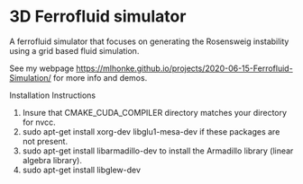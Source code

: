 # 3D Ferrofluid simulator
A ferrofluid simulator that focuses on generating the Rosensweig instability using a grid based fluid simulation.

See my webpage https://mlhonke.github.io/projects/2020-06-15-Ferrofluid-Simulation/ for more info and demos.

Installation Instructions
1. Insure that CMAKE\_CUDA\_COMPILER directory matches your directory for nvcc.
2. sudo apt-get install xorg-dev libglu1-mesa-dev if these packages are not present.
3. sudo apt-get install libarmadillo-dev to install the Armadillo library (linear algebra library).
4. sudo apt-get install libglew-dev
